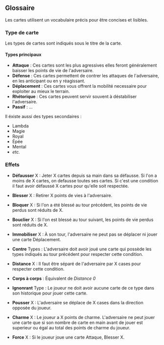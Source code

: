 ## Glossaire

Les cartes utilisent un vocabulaire précis pour être concises et lisibles.

### Type de carte
Les types de cartes sont indiqués sous le titre de la carte.

#### Types principaux

- **Attaque** : Ces cartes sont les plus agressives elles feront généralement baisser les points de vie de l'adversaire.
- **Défense** : Ces cartes permettent de contrer les attaques de l'adversaire, en les anticipant ou en y réagissant.
- **Déplacement** : Ces cartes vous offrent la mobilité necessaire pour exploiter au mieux le terrain.
- **Rhétorique** : Ces cartes peuvent servir souvent à déstabiliser l'adversaire.
- **Passif** : ...

Il éxiste aussi des types secondaires :
- Lambda
- Magie
- Royal
- Épée
- Mental
- *etc.*

### Effets

- **Défausser** X : Jeter X cartes depuis sa main dans sa défausse. Si l'on a moins de X cartes, on defausse toutes ses cartes. Si c'est une condition il faut avoir défaussé X cartes pour qu'elle soit respectée.

- **Blesser** X : Retirer X points de vies à l'adversaire.

- **Bloquer** X : Si l'on a été blessé au tour précédent, les points de vie perdus sont réduits de X.

- **Bouclier** X : Si l'on est blessé au tour suivant, les points de vie perdus sont réduits de X.

- **Immobiliser** X : À son tour, l'adversaire ne peut pas se déplacer ni jouer une carte Déplacement.

- **Contre** Types : L'adversaire doit avoir joué une carte qui possède les types indiqués au tour précédent pour respecter cette condition.

- **Distance** X : Il faut être séparé de l'adversaire par X cases pour respecter cette condition.

- **Corps à corps** : Équivalent de *Distance 0*

- **Ignonrant** Type : Le joueur ne doit avoir aucune carte de ce type dans son historique pour jouer cette carte.

- **Pousser** X : L'adversaire se déplace de X cases dans la direction opposée du joueur.

- **Charme** X : Le joueur a X points de charme. L'adversaire ne peut jouer une carte que si son nombre de carte en main avant de jouer est superieur ou égal au total des points de charme du joueur.


- **Force** X : Si le joueur joue une carte Attaque, Blesser X.